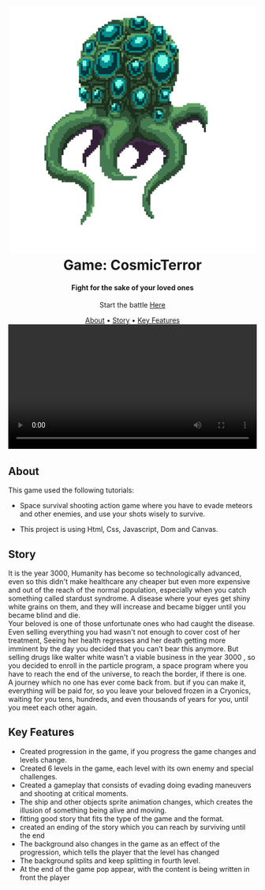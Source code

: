 <h1 align="center">
  <br>
 <img src="https://github.com/Oussamahamani/cosmic-terror/blob/main/pictures/alien.gif" alt="iconalien" width="500">
  <br>
  Game: CosmicTerror
  <br>
</h1>
<h4 align="center">Fight for the sake of your loved ones</h4>

<div align="center">

Start the battle [Here](https://cosmicterror.netlify.app/)   

</div>



<p align="center">
  <a href="#About">About</a> •
  <a href="#Story">Story</a> •
  <a href="#key-features">Key Features</a> 
   <br>
<video width="100%" src="https://imgur.com/aJmyvo7" >
</p>


## About

This game used the following tutorials:

- Space survival shooting action game where you have to evade meteors and other enemies, and use your shots wisely to survive.

- This project is using Html, Css, Javascript, Dom and Canvas.




## Story
It is the year 3000,  Humanity has become so technologically advanced, even so this didn't make   healthcare any cheaper but even more expensive and out of the reach of the normal population, especially when you catch something called stardust syndrome. A disease where your eyes get shiny white grains on them, and    they will increase and became bigger until you became blind and die.<br>  Your beloved is one of those unfortunate ones who had caught the disease. Even selling everything you had wasn't not enough to cover cost of her treatment, Seeing her health regresses and her death getting more imminent by the day you decided that you can't bear this anymore. But selling drugs like walter white wasn't a viable business in the year 3000 , so you decided to enroll in the particle program, a space program where you have to reach the end of the universe, to reach the border, if there is one.<br>A journey which no one has ever come back from. but if you can make it, everything will be paid for, so you leave your beloved frozen in a Cryonics, waiting for you tens, hundreds, and even thousands of years for you, until you meet each other again.
## Key Features

* Created progression in the game, if you progress the game changes and levels change.
* Created 6 levels in the game, each level with its own enemy and special challenges.
* Created a gameplay that consists of evading doing evading maneuvers and shooting at critical moments.
* The ship and other objects sprite animation changes, which creates the illusion of something being alive and moving.
* fitting good story that fits the type of the game and the format.
* created an ending of the story which you can reach by surviving until the end 
* The background also changes in the game as an effect of the progression, which tells the player that the level has changed
* The background splits and keep splitting in fourth level.
* At the end of the game pop appear, with the content is being written in front the player







